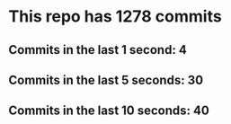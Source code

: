 # This repo has 1278 commits

## Commits in the last 1 second: 4
## Commits in the last 5 seconds: 30
## Commits in the last 10 seconds: 40
